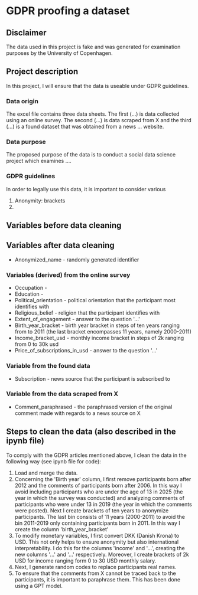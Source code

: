 # GDPR proofing a dataset

## Disclaimer
The data used in this project is fake and was generated for examination purposes by the University of Copenhagen. 
## Project description 
In this project, I will ensure that the data is useable under GDPR guidelines. 
### Data origin
The excel file contains three data sheets. The first (...) is data collected using an online survey. The second (...) is data scraped from X and the third (...) is a found dataset that was obtained from a news ... website. 
### Data purpose
The proposed purpose of the data is to conduct a social data science project which examines .... 
### GDPR guidelines
In order to legally use this data, it is important to consider various 
1. Anonymity: brackets
2. 

## Variables before data cleaning 

## Variables after data cleaning
* Anonymized_name - randomly generated identifier
### Variables (derived) from the online survey
* Occupation - 
* Education - 
* Political_orientation - political orientation that the participant most identifies with
* Religious_belief - religion that the participant identifies with
* Extent_of_engagement - answer to the question '...' 
* Birth_year_bracket - birth year bracket in steps of ten years ranging from to 2011 (the last bracket encompasses 11 years, namely 2000-2011)
* Income_bracket_usd - monthly income bracket in steps of 2k ranging from 0 to 30k usd
* Price_of_subscriptions_in_usd - answer to the question '...'
### Variable from the found data
* Subscription - news source that the participant is subscribed to
### Variable from the data scraped from X
* Comment_paraphrased - the paraphrased version of the original comment made with regards to a news source on X 

## Steps to clean the data (also described in the ipynb file)
To comply with the GDPR articles mentioned above, I clean the data in the following way (see ipynb file for code):
1. Load and merge the data.
2. Concerning the 'Birth year' column, I first remove participants born after 2012 and the comments of participants born after 2006. In this way I avoid including participants who are under the age of 13 in 2025 (the year in which the survey was conducted) and analyzing comments of participants who were under 13 in 2019 (the year in which the comments were posted). Next I create brackets of ten years to anonymize participants. The last bin consists of 11 years (2000-2011) to avoid the bin 2011-2019 only containing participants born in 2011. In this way I create the column 'birth_year_bracket'
3. To modify monetary variables, I first convert DKK (Danish Krona) to USD. This not only helps to ensure anonymity but also international interpretability. I do this for the columns 'income' and '...', creating the new columns '...' and '...' respectively. Moreover, I create brackets of 2k USD for income ranging form 0 to 30 USD monthly salary.  
4. Next, I generate random codes to replace participants real names.
5. To ensure that the comments from X cannot be traced back to the participants, it is important to paraphrase them. This has been done using a GPT model.
